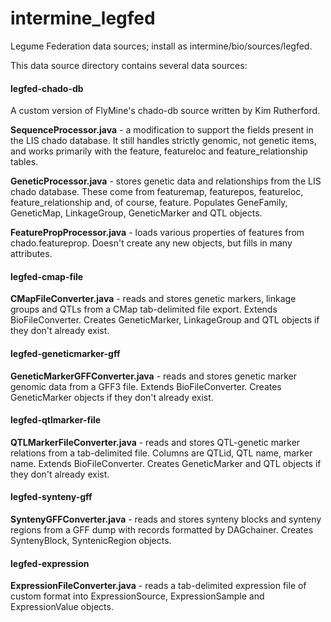 # intermine_legfed
Legume Federation data sources; install as intermine/bio/sources/legfed.

This data source directory contains several data sources:

#### legfed-chado-db
A custom version of FlyMine's chado-db source written by Kim Rutherford.

**SequenceProcessor.java** - a modification to support the fields present in the LIS chado database. It still handles strictly genomic, not genetic items, and works primarily with the feature, featureloc and feature_relationship tables.

**GeneticProcessor.java** - stores genetic data and relationships from the LIS chado database. These come from featuremap, featurepos, featureloc, feature_relationship and, of course, feature. Populates GeneFamily, GeneticMap, LinkageGroup, GeneticMarker and QTL objects.

**FeaturePropProcessor.java** - loads various properties of features from chado.featureprop. Doesn't create any new objects, but fills in many attributes.

#### legfed-cmap-file

**CMapFileConverter.java** - reads and stores genetic markers, linkage groups and QTLs from a CMap tab-delimited file export. Extends BioFileConverter. Creates GeneticMarker, LinkageGroup and QTL objects if they don't already exist.

#### legfed-geneticmarker-gff

**GeneticMarkerGFFConverter.java** - reads and stores genetic marker genomic data from a GFF3 file. Extends BioFileConverter. Creates GeneticMarker objects if they don't already exist.

#### legfed-qtlmarker-file

**QTLMarkerFileConverter.java** - reads and stores QTL-genetic marker relations from a tab-delimited file. Columns are QTLid, QTL name, marker name. Extends BioFileConverter. Creates GeneticMarker and QTL objects if they don't already exist.

#### legfed-synteny-gff

**SyntenyGFFConverter.java** - reads and stores synteny blocks and synteny regions from a GFF dump with records formatted by DAGchainer. Creates SyntenyBlock, SyntenicRegion objects.

#### legfed-expression

**ExpressionFileConverter.java** - reads a tab-delimited expression file of custom format into ExpressionSource, ExpressionSample and ExpressionValue objects.
